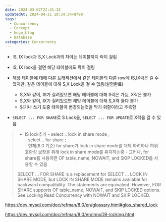 ```yaml
---
date: 2024-03-02T22:41:32
updatedAt: 2024-04-21 18:34:34+8790
tags:
  - Concurrency
  - Concept
  - hugo_blog
  - Database
categories: Concurrency
---
```

- IS, IX lock과 S,X Lock과의 차이는 테이블까지 락이 걸림
- IS, IX lock을 걸면 해당 테이블에도 락이 걸림
- 해당 테이블에 대해 다른 트래잭션에서 같은 테이블의 다른 row에 IS,IX락은 걸 수 있지만, 같은 테이블에 대해 S,X Lock을 걸 수 없음(실험완료)
	- S,X와 같이, IS가 걸려있으면 해당 테이블에 대해 S락은 가능, X락은 불가
	- S,X와 같이, IX가 걸려있으면 해당 테이블에 대해 S,X락 둘다 불가
	- 읽기나 쓰기 도중 테이블이 변경되는것을 막기 위함이라고 추측함


- `SELECT ... FOR SHARE`로 S Lock을, `SELECT ... FOR UPDATE`로 X락을 걸 수 있음

>- IS lock추가
	- select .. lock in share mode ;  
	- select ..  for share ;  
	- 현재(8.0 기준) for share가 lock in share mode를 대체 하려하나 하위호환성 보장을 위해 lock in share mode를 유지하는중
	- 그러나, for share를 사용하면 OF table_name, NOWAIT, and SKIP LOCKED를 사용할 수 있음
>
> SELECT ... FOR SHARE is a replacement for SELECT ... LOCK IN SHARE MODE, but LOCK IN SHARE MODE remains available for backward compatibility. The statements are equivalent. However, FOR SHARE supports OF table_name, NOWAIT, and SKIP LOCKED options. See Locking Read Concurrency with NOWAIT and SKIP LOCKED.


https://dev.mysql.com/doc/refman/8.0/en/glossary.html#glos_shared_lock

https://dev.mysql.com/doc/refman/8.0/en/InnoDB-locking.html